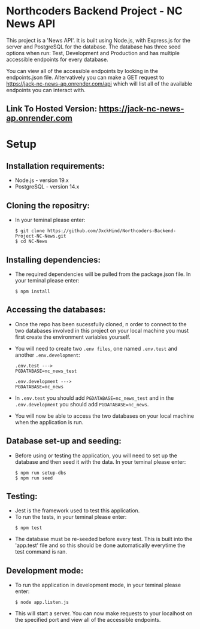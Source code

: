 # Northcoders Backend Project - NC News API

This project is a 'News API'. It is built using Node.js, with Express.js for the server and PostgreSQL for the database. The database has three seed options when run: Test, Development and Production and has multiple accessible endpoints for every database.

You can view all of the accessible endpoints by looking in the endpoints.json file. Altervatively you can make a GET request to https://jack-nc-news-ap.onrender.com/api which will list all of the available endpoints you can interact with.

## Link To Hosted Version: https://jack-nc-news-ap.onrender.com

# Setup

## Installation requirements:

- Node.js - version 19.x
- PostgreSQL - version 14.x

## Cloning the repositry:

- In your teminal please enter:

  ```
  $ git clone https://github.com/JxckHind/Northcoders-Backend-Project-NC-News.git
  $ cd NC-News
  ```

## Installing dependencies:

- The required dependencies will be pulled from the package.json file. In your teminal please enter:

  ```
  $ npm install
  ```

## Accessing the databases:

- Once the repo has been sucessfully cloned, n order to connect to the two databases involved in this project on your local machine you must first create the environment variables yourself.
- You will need to create two `.env files`, one named `.env.test` and another `.env.development`:

  ```
  .env.test --->
  PGDATABASE=nc_news_test

  .env.development --->
  PGDATABASE=nc_news
  ```

- In `.env.test` you should add `PGDATABASE=nc_news_test` and in the `.env.development` you should add `PGDATABASE=nc_news`.
- You will now be able to access the two databases on your local machine when the application is run.

## Database set-up and seeding:

- Before using or testing the application, you will need to set up the database and then seed it with the data. In your teminal please enter:
  ```
  $ npm run setup-dbs
  $ npm run seed
  ```

## Testing:

- Jest is the framework used to test this application.
- To run the tests, in your teminal please enter:
  ```
  $ npm test
  ```
- The database must be re-seeded before every test. This is built into the 'app.test' file and so this should be done automatically everytime the test command is ran.

## Development mode:

- To run the application in development mode, in your teminal please enter:
  ```
  $ node app.listen.js
  ```
- This will start a server. You can now make requests to your localhost on the specified port and view all of the accessible endpoints.
